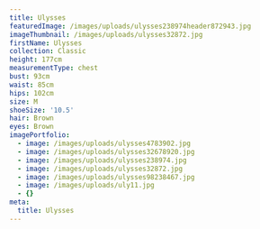 ```yaml
---
title: Ulysses
featuredImage: /images/uploads/ulysses238974header872943.jpg
imageThumbnail: /images/uploads/ulysses32872.jpg
firstName: Ulysses
collection: Classic
height: 177cm
measurementType: chest
bust: 93cm
waist: 85cm
hips: 102cm
size: M
shoeSize: '10.5'
hair: Brown
eyes: Brown
imagePortfolio:
  - image: /images/uploads/ulysses4783902.jpg
  - image: /images/uploads/ulysses32678920.jpg
  - image: /images/uploads/ulysses238974.jpg
  - image: /images/uploads/ulysses32872.jpg
  - image: /images/uploads/ulysses98238467.jpg
  - image: /images/uploads/uly11.jpg
  - {}
meta:
  title: Ulysses
---
```


